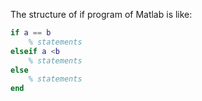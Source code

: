 The structure of if program of Matlab is like: 
```matlab
if a == b
	% statements
elseif a <b
	% statements 
else 
	% statements 
end
```